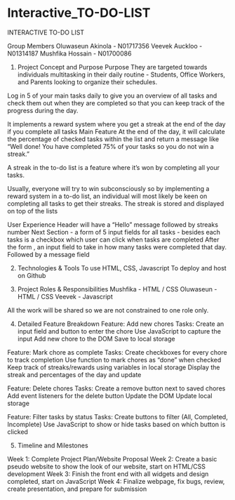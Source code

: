 # Interactive_TO-DO-LIST

INTERACTIVE TO-DO LIST

Group Members
Oluwaseun Akinola - N01717356
Veevek Auckloo - N01314187
Mushfika Hossain - N01700086
1. Project Concept and Purpose
Purpose
They are targeted towards individuals multitasking in their daily routine - Students, Office Workers, and Parents looking to organize their schedules.

Log in 5 of your main tasks daily to give you an overview of all tasks and check them out when they are completed so that you can keep track of the progress during the day.

It implements a reward system where you get a streak at the end of the day if you complete all tasks
Main Feature
At the end of the day, it will calculate the percentage of checked tasks within the list and return a message like “Well done! You have completed 75% of your tasks so you do not win a streak.”

A streak in the to-do list is a feature where it’s won by completing all your tasks. 

Usually, everyone will try to win subconsciously so by implementing a reward system in a to-do list, an individual will most likely be keen on completing all tasks to get their streaks.
The streak is stored and displayed on top of the lists

User Experience
Header will have a “Hello” message followed by streaks number
Next Section - a form of 5 input fields for all tasks - besides each tasks is a checkbox which user can click when tasks are completed
After the form , an input field to take in how many tasks were completed that day.
Followed by a message field

2. Technologies & Tools
To use HTML, CSS, Javascript
To deploy and host on Github

3. Project Roles & Responsibilities
Mushfika - HTML / CSS
Oluwaseun - HTML / CSS
Veevek - Javascript

All the work will be shared so we are not constrained to one role only.

4. Detailed Feature Breakdown
Feature: Add new chores
Tasks:
Create an input field and button to enter the chore
Use JavaScript to capture the input
Add new chore to the DOM
Save to local storage

Feature: Mark chore as complete
Tasks:
Create checkboxes for every chore to track completion
Use function to mark chores as “done” when checked
Keep track of streaks/rewards using variables in local storage
Display the streak and percentages of the day and update

Feature: Delete chores
Tasks:
Create a remove button next to saved chores
Add event listeners for the delete button
Update the DOM 
Update local storage

Feature: Filter tasks by status
Tasks:
Create buttons to filter (All, Completed, Incomplete)
Use JavaScript to show or hide tasks based on which button is clicked


5. Timeline and Milestones

Week 1: Complete Project Plan/Website Proposal
Week 2: Create a basic pseudo website to show the look of our website, start on HTML/CSS development
Week 3: Finish the front end with all widgets and design completed, start on JavaScript 
Week 4: Finalize webpage, fix bugs, review, create presentation, and prepare for submission
